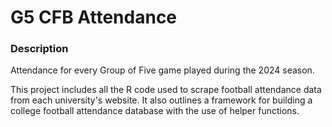 # G5 CFB Attendance
### Description
Attendance for every Group of Five game played during the 2024 season.   

This project includes all the R code used to scrape football attendance data from each university's website. It also outlines a framework for building a college football attendance database with the use of helper functions.
